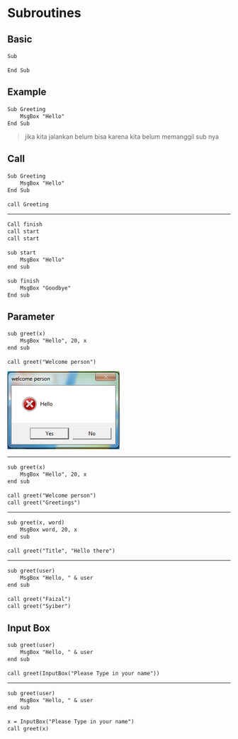 # Subroutines

## Basic

```vbs
Sub

End Sub
```

## Example

```vbs
Sub Greeting
    MsgBox "Hello"
End Sub
```

> jika kita jalankan belum bisa karena kita belum memanggil sub nya

## Call

```vbs
Sub Greeting
    MsgBox "Hello"
End Sub

call Greeting
```

---

```vbs
Call finish
call start
call start

sub start
    MsgBox "Hello"
end sub

sub finish
    MsgBox "Goodbye"
End sub
```

## Parameter

```vbs
sub greet(x)
    MsgBox "Hello", 20, x
end sub

call greet("Welcome person")
```

![1](../asset/img/11/1.PNG)

---

```vbs
sub greet(x)
    MsgBox "Hello", 20, x
end sub

call greet("Welcome person")
call greet("Greetings")
```

---

```vbs
sub greet(x, word)
    MsgBox word, 20, x
end sub

call greet("Title", "Hello there")
```

---

```vbs
sub greet(user)
    MsgBox "Hello, " & user
end sub

call greet("Faizal")
call greet("Syiber")
```

## Input Box

```vbs
sub greet(user)
    MsgBox "Hello, " & user
end sub

call greet(InputBox("Please Type in your name"))
```

---

```vbs
sub greet(user)
    MsgBox "Hello, " & user
end sub

x = InputBox("Please Type in your name")
call greet(x)
```
